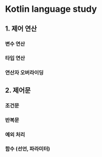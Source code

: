 # Kotlin language study

## 1. 제어 연산

### 변수 연산

### 타입 연산

### 연산자 오버라이딩

## 2. 제어문

### 조건문

### 반복문

### 예외 처리

### 함수 (선언, 파라미터)